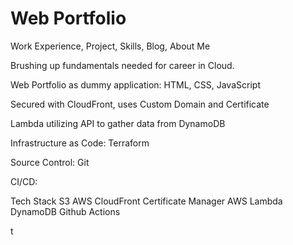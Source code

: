 # Web Portfolio
Work Experience, Project, Skills, Blog, About Me

Brushing up fundamentals needed for career in Cloud.

Web Portfolio as dummy application: HTML, CSS, JavaScript

Secured with CloudFront, uses Custom Domain and Certificate

Lambda utilizing API to gather data from DynamoDB

Infrastructure as Code: Terraform

Source Control: Git

CI/CD: 

Tech Stack
S3
AWS CloudFront
Certificate Manager
AWS Lambda 
DynamoDB 
Github Actions

t

